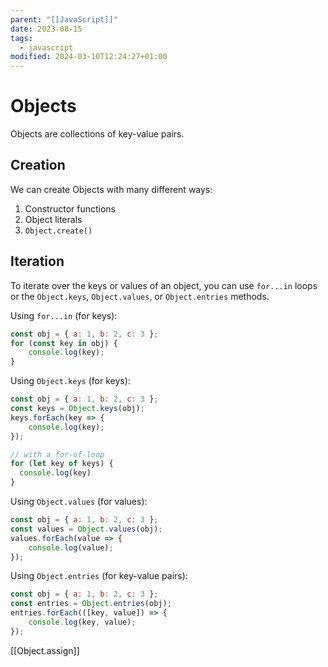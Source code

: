 ```yaml
---
parent: "[[JavaScript]]"
date: 2023-08-15
tags:
  - javascript
modified: 2024-03-10T12:24:27+01:00
---
```

# Objects

 Objects are collections of key-value pairs. 

## Creation
We can create Objects with many different ways:
1. Constructor functions
2. Object literals
3. `Object.create()`
## Iteration
 
 To iterate over the keys or values of an object, you can use `for...in` loops or the `Object.keys`, `Object.values`, or `Object.entries` methods.

   Using `for...in` (for keys):
   ```javascript
   const obj = { a: 1, b: 2, c: 3 };
   for (const key in obj) {
       console.log(key);
   }
   ```

   Using `Object.keys` (for keys):
   ```javascript
   const obj = { a: 1, b: 2, c: 3 };
   const keys = Object.keys(obj);
   keys.forEach(key => {
       console.log(key);
   });

   // with a for-of-loop
   for (let key of keys) {
     console.log(key)
   }
   ```

   Using `Object.values` (for values):
   ```javascript
   const obj = { a: 1, b: 2, c: 3 };
   const values = Object.values(obj);
   values.forEach(value => {
       console.log(value);
   });
   ```

   Using `Object.entries` (for key-value pairs):
   ```javascript
   const obj = { a: 1, b: 2, c: 3 };
   const entries = Object.entries(obj);
   entries.forEach(([key, value]) => {
       console.log(key, value);
   });
   ```

[[Object.assign]]